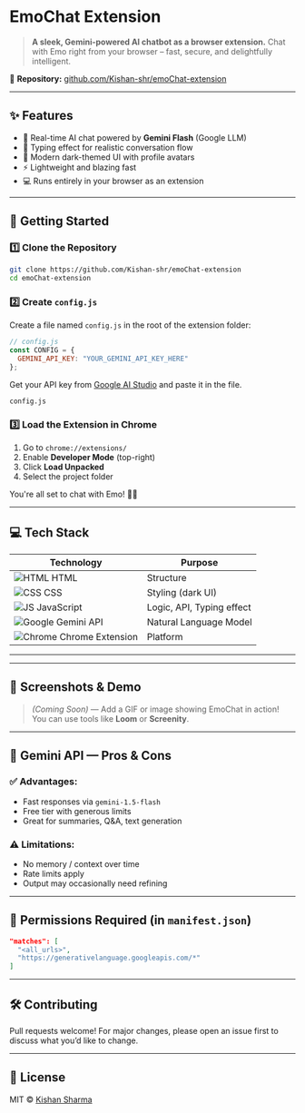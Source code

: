 # EmoChat Extension

> **A sleek, Gemini-powered AI chatbot as a browser extension.**
> Chat with Emo right from your browser – fast, secure, and delightfully intelligent.

🔗 **Repository:** [github.com/Kishan-shr/emoChat-extension](https://github.com/Kishan-shr/emoChat-extension)

---

## ✨ Features

* 💬 Real-time AI chat powered by **Gemini Flash** (Google LLM)
* 🧠 Typing effect for realistic conversation flow
* 🧊 Modern dark-themed UI with profile avatars
* ⚡ Lightweight and blazing fast
* 💻 Runs entirely in your browser as an extension

---

## 🚀 Getting Started

### 1️⃣ Clone the Repository

```bash
git clone https://github.com/Kishan-shr/emoChat-extension
cd emoChat-extension
```

### 2️⃣ Create `config.js`

Create a file named `config.js` in the root of the extension folder:

```js
// config.js
const CONFIG = {
  GEMINI_API_KEY: "YOUR_GEMINI_API_KEY_HERE"
};
```

Get your API key from [Google AI Studio](https://makersuite.google.com/app) and paste it in the file.



```gitignore
config.js
```

### 3️⃣ Load the Extension in Chrome

1. Go to `chrome://extensions/`
2. Enable **Developer Mode** (top-right)
3. Click **Load Unpacked**
4. Select the project folder

You're all set to chat with Emo! 🧠💬

---

## 💻 Tech Stack

| Technology                                                             | Purpose                   |
| ---------------------------------------------------------------------- | ------------------------- |
| ![HTML](https://img.icons8.com/color/24/html-5.png) HTML               | Structure                 |
| ![CSS](https://img.icons8.com/color/24/css3.png) CSS                   | Styling (dark UI)         |
| ![JS](https://img.icons8.com/color/24/javascript.png) JavaScript       | Logic, API, Typing effect |
| ![Google](https://img.icons8.com/color/24/google-logo.png) Gemini API  | Natural Language Model    |
| ![Chrome](https://img.icons8.com/color/24/chrome.png) Chrome Extension | Platform                  |

---



---

## 📸 Screenshots & Demo

> *(Coming Soon)* — Add a GIF or image showing EmoChat in action! You can use tools like **Loom** or **Screenity**.

---

## 🧠 Gemini API — Pros & Cons

### ✅ Advantages:

* Fast responses via `gemini-1.5-flash`
* Free tier with generous limits
* Great for summaries, Q\&A, text generation

### ⚠️ Limitations:

* No memory / context over time
* Rate limits apply
* Output may occasionally need refining

---

## 🔐 Permissions Required (in `manifest.json`)

```json
"matches": [
  "<all_urls>",
  "https://generativelanguage.googleapis.com/*"
]
```

---

## 🛠️ Contributing

Pull requests welcome! For major changes, please open an issue first to discuss what you’d like to change.

---

## 📄 License

MIT © [Kishan Sharma](https://github.com/Kishan-shr)
